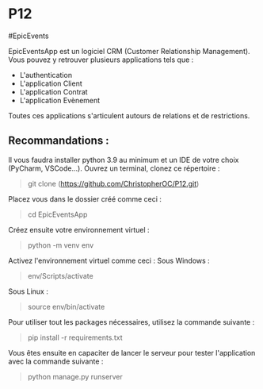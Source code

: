 # P12


#EpicEvents

EpicEventsApp est un logiciel CRM (Customer Relationship Management).
Vous pouvez y retrouver plusieurs applications tels que : 
- L'authentication
- L'application Client
- L'application Contrat
- L'application Evènement
  
Toutes ces applications s'articulent autours de relations et de restrictions.

## Recommandations :

Il vous faudra installer python 3.9 au minimum et un IDE de votre choix (PyCharm, VSCode...).
Ouvrez un terminal, clonez ce répertoire :
> git clone (https://github.com/ChristopherOC/P12.git)

Placez vous dans le dossier créé comme ceci :
> cd EpicEventsApp

Créez ensuite votre environnement virtuel :
> python -m venv env

Activez l'environnement virtuel comme ceci :
Sous Windows :
> env/Scripts/activate

Sous Linux :
> source env/bin/activate

Pour utiliser tout les packages nécessaires, utilisez la commande suivante :
> pip install -r requirements.txt

Vous êtes ensuite en capaciter de lancer le serveur pour tester l'application avec la commande suivante :
> python manage.py runserver



